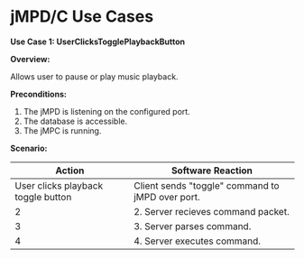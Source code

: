 jMPD/C Use Cases
==============

**Use Case 1: UserClicksTogglePlaybackButton**

**Overview:**

Allows user to pause or play music playback.

**Preconditions:**

1. The jMPD is listening on the configured port.
2. The database is accessible.
3. The jMPC is running.

**Scenario:**

Action | Software Reaction 
------ | -----------------
User clicks playback toggle button | Client sends "toggle" command to jMPD over port.
2 | 2. Server recieves command packet.
3 | 3. Server parses command.
4 | 4. Server executes command.
